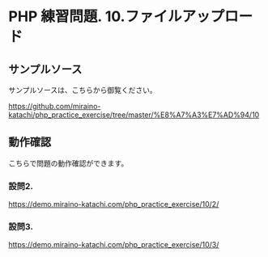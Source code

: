  # PHP 練習問題. 10.ファイルアップロード
 
## サンプルソース
サンプルソースは、こちらから御覧ください。

https://github.com/miraino-katachi/php_practice_exercise/tree/master/%E8%A7%A3%E7%AD%94/10

## 動作確認
こちらで問題の動作確認ができます。

### 設問2.
https://demo.miraino-katachi.com/php_practice_exercise/10/2/

### 設問3.
https://demo.miraino-katachi.com/php_practice_exercise/10/3/
